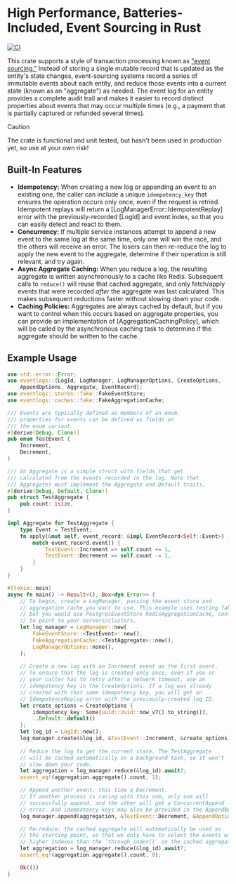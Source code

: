 # High Performance, Batteries-Included, Event Sourcing in Rust

[![CI](https://github.com/davestearns/eventlogs/actions/workflows/ci.yml/badge.svg)](https://github.com/davestearns/eventlogs/actions/workflows/ci.yml)

This crate supports a style of transaction processing known as ["event sourcing."](https://martinfowler.com/eaaDev/EventSourcing.html) Instead of storing a single mutable record that is updated as the entity's state changes, event-sourcing systems record a series of immutable events about each entity, and reduce those events into a current state (known as an "aggregate") as needed. The event log for an entity provides a complete audit trail and makes it easier to record distinct properties about events that may occur multiple times (e.g., a payment that is partially captured or refunded several times).

> [!CAUTION]
> The crate is functional and unit tested, but hasn't been used in production yet, so use at your own risk!

## Built-In Features

- **Idempotency:** When creating a new log or appending an event to an existing one, the caller can include a unique `idempotency_key` that ensures the operation occurs only once, even if the request is retried. Idempotent replays will return a
[LogManagerError::IdempotentReplay] error with the previously-recorded [LogId] and event index, so that you can easily detect and react to them.
- **Concurrency:** If multiple service instances attempt to append a new event to the same log at the same time, only one will win the race, and the others will receive an error. The losers can then re-reduce the log to apply the new event to the aggregate, determine if their operation is still relevant, and try again.
- **Async Aggregate Caching:** When you reduce a log, the resulting aggregate is written asynchronously to a cache like Redis. Subsequent calls to `reduce()` will reuse that cached aggregate, and only fetch/apply events that were recorded _after_ the aggregate was last calculated. This makes subsequent reductions faster without slowing down your code.
- **Caching Policies:** Aggregates are always cached by default, but if you want to control when this occurs based on aggregate properties, you can provide an implementation of [AggregationCachingPolicy], which will be called by the asynchronous caching task to determine if the aggregate should be written to the cache.

## Example Usage
```rust
use std::error::Error;
use eventlogs::{LogId, LogManager, LogManagerOptions, CreateOptions,
    AppendOptions, Aggregate, EventRecord};
use eventlogs::stores::fake::FakeEventStore;
use eventlogs::caches::fake::FakeAggregationCache;

/// Events are typically defined as members of an enum.
/// properties for events can be defined as fields on
/// the enum variant.
#[derive(Debug, Clone)]
pub enum TestEvent {
    Increment,
    Decrement,
}

/// An Aggregate is a simple struct with fields that get
/// calculated from the events recorded in the log. Note that
/// Aggregates must implement the Aggregate and Default traits.
#[derive(Debug, Default, Clone)]
pub struct TestAggregate {
    pub count: isize,
}

impl Aggregate for TestAggregate {
    type Event = TestEvent;
    fn apply(&mut self, event_record: &impl EventRecord<Self::Event>) {
        match event_record.event() {
            TestEvent::Increment => self.count += 1,
            TestEvent::Decrement => self.count -= 1,
        }
    }
}

#[tokio::main]
async fn main() -> Result<(), Box<dyn Error>> {
    // To begin, create a LogManager, passing the event store and
    // aggregation cache you want to use. This example uses testing fakes,
    // but you would use PostgresEventStore RedisAggregationCache, configured
    // to point to your servers/clusters.
    let log_manager = LogManager::new(
        FakeEventStore::<TestEvent>::new(),
        FakeAggregationCache::<TestAggregate>::new(),
        LogManagerOptions::none(),
    );
    
    // Create a new log with an Increment event as the first event.
    // To ensure that the log is created only once, even if you or
    // your caller has to retry after a network timeout, use an
    // idempotency key in the CreateOptions. If a log was already
    // created with that same idempotency key, you will get an
    // IdempotencyReplay error with the previously-created log ID.
    let create_options = CreateOptions {
        idempotency_key: Some(uuid::Uuid::now_v7().to_string()),
        ..Default::default()
    };
    let log_id = LogId::new();
    log_manager.create(&log_id, &TestEvent::Increment, &create_options).await?;
    
    // Reduce the log to get the current state. The TestAggregate
    // will be cached automatically on a background task, so it won't
    // slow down your code.
    let aggregation = log_manager.reduce(&log_id).await?;
    assert_eq!(aggregation.aggregate().count, 1);

    // Append another event, this time a Decrement.
    // If another process is racing with this one, only one will
    // successfully append, and the other will get a ConcurrentAppend
    // error. And idempotency keys may also be provided in the AppendOptions.
    log_manager.append(aggregation, &TestEvent::Decrement, &AppendOptions::default()).await?;

    // Re-reduce: the cached aggregate will automatically be used as
    // the starting point, so that we only have to select the events with
    // higher indexes than the `through_index()` on the cached aggregation.
    let aggregation = log_manager.reduce(&log_id).await?;
    assert_eq!(aggregation.aggregate().count, 0);

    Ok(())
}
```
